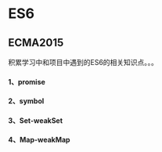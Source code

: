 # ES6
## ECMA2015
积累学习中和项目中遇到的ES6的相关知识点。。。
#### 1、promise
#### 2、symbol
#### 3、Set-weakSet
#### 4、Map-weakMap
